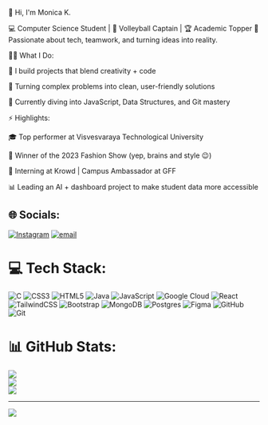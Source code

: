 👋 Hi, I'm Monica K.

💻 Computer Science Student | 🏐 Volleyball Captain | 🏆 Academic Topper
🌟 Passionate about tech, teamwork, and turning ideas into reality.


👩‍💻 What I Do:

🧠 I build projects that blend creativity + code

💅 Turning complex problems into clean, user-friendly solutions

🔭 Currently diving into JavaScript, Data Structures, and Git mastery


⚡ Highlights:

🎓 Top performer at Visvesvaraya Technological University

🥇 Winner of the 2023 Fashion Show (yep, brains and style 😉)

🚀 Interning at Krowd | Campus Ambassador at GFF

📊 Leading an AI + dashboard project to make student data more accessible





## 🌐 Socials:
[![Instagram](https://img.shields.io/badge/Instagram-%23E4405F.svg?logo=Instagram&logoColor=white)](https://instagram.com/_monicakonduru_) [![email](https://img.shields.io/badge/Email-D14836?logo=gmail&logoColor=white)](mailto:monicakonduru1356@gmail.com) 

# 💻 Tech Stack:
![C](https://img.shields.io/badge/c-%2300599C.svg?style=for-the-badge&logo=c&logoColor=white) ![CSS3](https://img.shields.io/badge/css3-%231572B6.svg?style=for-the-badge&logo=css3&logoColor=white) ![HTML5](https://img.shields.io/badge/html5-%23E34F26.svg?style=for-the-badge&logo=html5&logoColor=white) ![Java](https://img.shields.io/badge/java-%23ED8B00.svg?style=for-the-badge&logo=openjdk&logoColor=white) ![JavaScript](https://img.shields.io/badge/javascript-%23323330.svg?style=for-the-badge&logo=javascript&logoColor=%23F7DF1E) ![Google Cloud](https://img.shields.io/badge/GoogleCloud-%234285F4.svg?style=for-the-badge&logo=google-cloud&logoColor=white) ![React](https://img.shields.io/badge/react-%2320232a.svg?style=for-the-badge&logo=react&logoColor=%2361DAFB) ![TailwindCSS](https://img.shields.io/badge/tailwindcss-%2338B2AC.svg?style=for-the-badge&logo=tailwind-css&logoColor=white) ![Bootstrap](https://img.shields.io/badge/bootstrap-%238511FA.svg?style=for-the-badge&logo=bootstrap&logoColor=white) ![MongoDB](https://img.shields.io/badge/MongoDB-%234ea94b.svg?style=for-the-badge&logo=mongodb&logoColor=white) ![Postgres](https://img.shields.io/badge/postgres-%23316192.svg?style=for-the-badge&logo=postgresql&logoColor=white) ![Figma](https://img.shields.io/badge/figma-%23F24E1E.svg?style=for-the-badge&logo=figma&logoColor=white) ![GitHub](https://img.shields.io/badge/github-%23121011.svg?style=for-the-badge&logo=github&logoColor=white) ![Git](https://img.shields.io/badge/git-%23F05033.svg?style=for-the-badge&logo=git&logoColor=white)
# 📊 GitHub Stats:
![](https://github-readme-stats.vercel.app/api?username=monicakonduru&theme=merko&hide_border=false&include_all_commits=false&count_private=false)<br/>
![](https://nirzak-streak-stats.vercel.app/?user=monicakonduru&theme=merko&hide_border=false)<br/>
![](https://github-readme-stats.vercel.app/api/top-langs/?username=monicakonduru&theme=merko&hide_border=false&include_all_commits=false&count_private=false&layout=compact)

---
[![](https://visitcount.itsvg.in/api?id=monicakonduru&icon=0&color=0)](https://visitcount.itsvg.in)

<!-- Proudly created with GPRM ( https://gprm.itsvg.in ) -->
